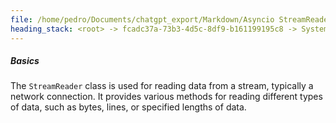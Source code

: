 ```yaml
---
file: /home/pedro/Documents/chatgpt_export/Markdown/Asyncio StreamReader_Writer_ Deep Dive.md
heading_stack: <root> -> fcadc37a-73b3-4d5c-8df9-b161199195c8 -> System -> b74b0f9d-258d-4711-a53e-a6ef4f3e749e -> System -> aaa2d34c-19b8-4a73-87e5-e89cc52880f1 -> User -> e699cc32-2076-4b5d-98e8-d8c8d270498e -> Assistant -> asyncio StreamReader and StreamWriter: A Deep Dive -> StreamReader -> Basics
---
```

##### Basics

The `StreamReader` class is used for reading data from a stream, typically a network connection. It provides various methods for reading different types of data, such as bytes, lines, or specified lengths of data.

